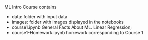 ML Intro Course
contains
* data: folder with input data
* images: folder with images displayed in the notebooks
* course1.ipynb General Facts About ML. Linear Regression;
* course1-Homework.ipynb homework corresponding to Course 1